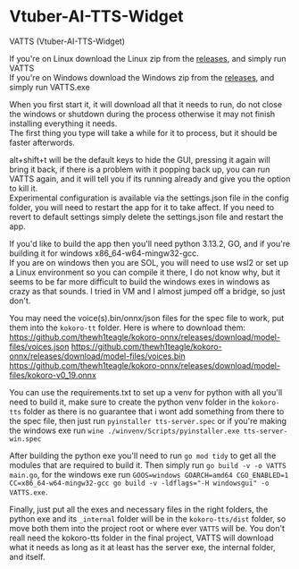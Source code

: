 # Vtuber-AI-TTS-Widget
VATTS (Vtuber-AI-TTS-Widget)

If you're on Linux download the Linux zip from the [releases](https://github.com/KCkingcollin/Vtuber-AI-TTS-Widget/releases), and simply run VATTS\
If you're on Windows download the Windows zip from the [releases](https://github.com/KCkingcollin/Vtuber-AI-TTS-Widget/releases), and simply run VATTS.exe

When you first start it, it will download all that it needs to run, do not close the windows or shutdown during the process otherwise it may not finish installing everything it needs.\
The first thing you type will take a while for it to process, but it should be faster afterwords.

alt+shift+t will be the default keys to hide the GUI, pressing it again will bring it back, if there is a problem with it popping back up, you can run VATTS again, and it will tell you if its running already and give you the option to kill it.\
Experimental configuration is available via the settings.json file in the config folder, you will need to restart the app for it to take affect.
If you need to revert to default settings simply delete the settings.json file and restart the app.


If you'd like to build the app then you'll need python 3.13.2, GO, and if you're building it for windows x86_64-w64-mingw32-gcc.\
If you are on windows then you are SOL, you will need to use wsl2 or set up a Linux environment so you can compile it there, I do not know why, but it seems to be far more difficult to build the windows exes in windows as crazy as that sounds. I tried in VM and I almost jumped off a bridge, so just don't.

You may need the voice(s).bin/onnx/json files for the spec file to work, put them into the `kokoro-tt` folder. Here is where to download them:
https://github.com/thewh1teagle/kokoro-onnx/releases/download/model-files/voices.json
https://github.com/thewh1teagle/kokoro-onnx/releases/download/model-files/voices.bin
https://github.com/thewh1teagle/kokoro-onnx/releases/download/model-files/kokoro-v0_19.onnx

You can use the requirements.txt to set up a venv for python with all you'll need to build it, make sure to create the python venv folder in the `kokoro-tts` folder as there is no guarantee that i wont add something from there to the spec file, then just run ```pyinstaller tts-server.spec``` or if you're making the windows exe run ```wine ./winvenv/Scripts/pyinstaller.exe tts-server-win.spec```

After building the python exe you'll need to run ```go mod tidy``` to get all the modules that are required to build it. Then simply run ```go build -v -o VATTS main.go```, for the windows exe run ```GOOS=windows GOARCH=amd64 CGO_ENABLED=1 CC=x86_64-w64-mingw32-gcc go build -v -ldflags="-H windowsgui" -o VATTS.exe```.

Finally, just put all the exes and necessary files in the right folders, the python exe and its `_internal` folder will be in the `kokoro-tts/dist` folder, so move both them into the project root or where ever `VATTS` will be. You don't reall need the kokoro-tts folder in the final project, VATTS will download what it needs as long as it at least has the server exe, the internal folder, and itself.

